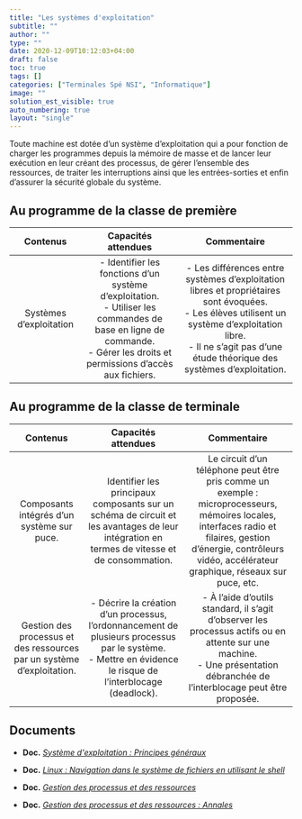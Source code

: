```yaml
---
title: "Les systèmes d'exploitation"
subtitle: ""
author: ""
type: ""
date: 2020-12-09T10:12:03+04:00
draft: false
toc: true
tags: []
categories: ["Terminales Spé NSI", "Informatique"]
image: ""
solution_est_visible: true
auto_numbering: true
layout: "single"
---
```


Toute machine est dotée d’un système d’exploitation qui a pour fonction de charger les programmes depuis la mémoire de masse et de lancer leur exécution en leur créant des processus, de gérer l’ensemble des ressources, de traiter les interruptions ainsi que les entrées-sorties et enfin d’assurer la sécurité globale du système.

## Au programme de la classe de première

| Contenus | Capacités attendues | Commentaire |
|:----:|:----:|:----:|
|Systèmes d’exploitation | - Identifier les fonctions d’un système d’exploitation.<br />- Utiliser les commandes de base en ligne de commande.<br />- Gérer les droits et permissions d’accès aux fichiers. | - Les différences entre systèmes d’exploitation libres et propriétaires sont évoquées.<br />- Les élèves utilisent un système d’exploitation libre.<br />- Il ne s’agit pas d’une étude théorique des systèmes d’exploitation.|

## Au programme de la classe de terminale

| Contenus | Capacités attendues | Commentaire |
|:----:|:----:|:----:|
|Composants intégrés d’un système sur puce.|Identifier les principaux composants sur un schéma de circuit et les avantages de leur intégration en termes de vitesse et de consommation.|Le circuit d’un téléphone peut être pris comme un exemple : microprocesseurs, mémoires locales, interfaces radio et filaires, gestion d’énergie, contrôleurs vidéo, accélérateur graphique, réseaux sur puce, etc.|
|Gestion des processus et des ressources par un système d’exploitation. | - Décrire la création d’un processus, l’ordonnancement de plusieurs processus par le système.<br />- Mettre en évidence le risque de l’interblocage (deadlock). | - À l’aide d’outils standard, il s’agit d’observer les processus actifs ou en attente sur une machine.<br />- Une présentation débranchée de l’interblocage peut être proposée. |

## Documents

- **Doc.** [*Système d'exploitation : Principes généraux*](1-os-principes-generaux)

- **Doc.** [*Linux : Navigation dans le système de fichiers en utilisant le shell*](2-navigation-systeme-fichiers)

- **Doc.** [*Gestion des processus et des ressources*](3-processus)

- **Doc.** [*Gestion des processus et des ressources : Annales*](4-annales)

<!-- - **Chap. 11,01 :** [*Système d'exploitation et virtualisation*]() -->